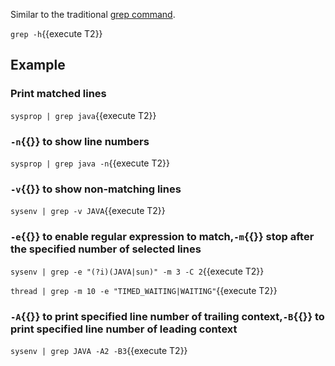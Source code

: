Similar to the traditional [grep command](https://arthas.aliyun.com/en/doc/grep.html).

`grep -h`{{execute T2}}

## Example

### Print matched lines

`sysprop | grep java`{{execute T2}}

### `-n`{{}} to show line numbers

`sysprop | grep java -n`{{execute T2}}

### `-v`{{}} to show non-matching lines

`sysenv | grep -v JAVA`{{execute T2}}

### `-e`{{}} to enable regular expression to match,`-m`{{}} stop after the specified number of selected lines

`sysenv | grep -e "(?i)(JAVA|sun)" -m 3 -C 2`{{execute T2}}

`thread | grep -m 10 -e "TIMED_WAITING|WAITING"`{{execute T2}}

### `-A`{{}} to print specified line number of trailing context,`-B`{{}} to print specified line number of leading context

`sysenv | grep JAVA -A2 -B3`{{execute T2}}
